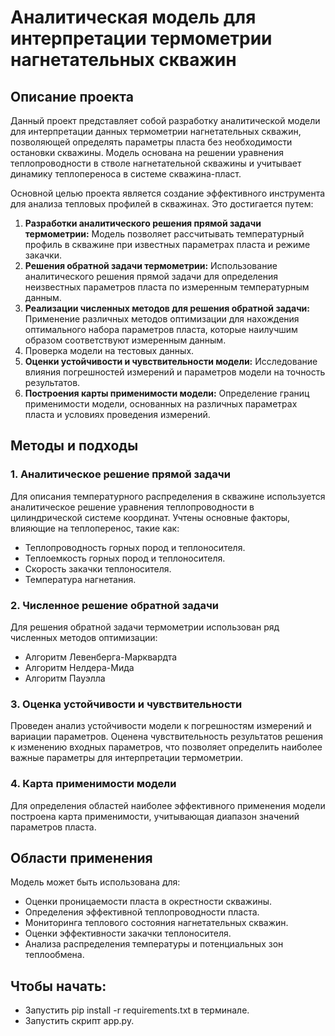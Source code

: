 # Аналитическая модель для интерпретации термометрии нагнетательных скважин

## Описание проекта

Данный проект представляет собой разработку аналитической модели для интерпретации данных термометрии нагнетательных скважин, позволяющей определять параметры пласта без необходимости остановки скважины. Модель основана на решении уравнения теплопроводности в стволе нагнетательной скважины и учитывает динамику теплопереноса в системе скважина-пласт.

Основной целью проекта является создание эффективного инструмента для анализа тепловых профилей в скважинах. Это достигается путем:

1.  **Разработки аналитического решения прямой задачи термометрии:** Модель позволяет рассчитывать температурный профиль в скважине при известных параметрах пласта и режиме закачки.
2.  **Решения обратной задачи термометрии:** Использование аналитического решения прямой задачи для определения неизвестных параметров пласта по измеренным температурным данным.
3.  **Реализации численных методов для решения обратной задачи:** Применение различных методов оптимизации для нахождения оптимального набора параметров пласта, которые наилучшим образом соответствуют измеренным данным.
4.  Проверка модели на тестовых данных.
5.  **Оценки устойчивости и чувствительности модели:** Исследование влияния погрешностей измерений и параметров модели на точность результатов.
6.  **Построения карты применимости модели:** Определение границ применимости модели, основанных на различных параметрах пласта и условиях проведения измерений.

## Методы и подходы

### 1. Аналитическое решение прямой задачи

Для описания температурного распределения в скважине используется аналитическое решение уравнения теплопроводности в цилиндрической системе координат. Учтены основные факторы, влияющие на теплоперенос, такие как:

*   Теплопроводность горных пород и теплоносителя.
*   Теплоемкость горных пород и теплоносителя.
*   Скорость закачки теплоносителя.
*   Температура нагнетания.

### 2. Численное решение обратной задачи

Для решения обратной задачи термометрии использован ряд численных методов оптимизации:

*   Алгоритм Левенберга-Марквардта
*   Алгоритм Нелдера-Мида
*   Алгоритм Пауэлла


### 3. Оценка устойчивости и чувствительности

Проведен анализ устойчивости модели к погрешностям измерений и вариации параметров. Оценена чувствительность результатов решения к изменению входных параметров, что позволяет определить наиболее важные параметры для интерпретации термометрии.

### 4. Карта применимости модели

Для определения областей наиболее эффективного применения модели построена карта применимости, учитывающая диапазон значений параметров пласта.

   


## Области применения

Модель может быть использована для:

*   Оценки проницаемости пласта в окрестности скважины.
*   Определения эффективной теплопроводности пласта.
*   Мониторинга теплового состояния нагнетательных скважин.
*   Оценки эффективности закачки теплоносителя.
*   Анализа распределения температуры и потенциальных зон теплообмена.

## Чтобы начать: 
* Запустить pip install -r requirements.txt в терминале.
* Запустить скрипт app.py.
